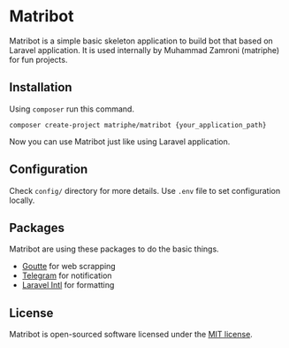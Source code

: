 # Matribot

Matribot is a simple basic skeleton application to build bot that based on Laravel application. It is used internally by Muhammad Zamroni (matriphe) for fun projects.

## Installation

Using `composer` run this command.

```
composer create-project matriphe/matribot {your_application_path}
```

Now you can use Matribot just like using Laravel application.

## Configuration

Check `config/` directory for more details. Use `.env` file to set configuration locally.

## Packages

Matribot are using these packages to do the basic things.

* [Goutte](https://github.com/FriendsOfPHP/Goutte) for web scrapping
* [Telegram](https://github.com/irazasyed/telegram-bot-sdk) for notification 
* [Laravel Intl](https://github.com/Propaganistas/Laravel-Intl) for formatting

## License

Matribot is open-sourced software licensed under the [MIT license](http://opensource.org/licenses/MIT).